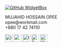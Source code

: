 [![GitHub WidgetBox](https://github-widgetbox.vercel.app/api/skills?tools=git,docker,npm,yarn,webpack,gulp,firebase,mongodb,wordpress,shopify,woocommerce,vercel,redis,nodejs,heroku,apache,nginx,aws,jupyter,gradle,prettier)](https://github.com/Jurredr/github-widgetbox)
<!DOCTYPE html>
<html>
<head>
  MUJAHID HOSSAIN OPEE
  <div class="contact-info">
    opee@workmail.com<br>
    +880 17 42 74110
</head>
<body>

<p dir="auto"><a href="https://www.instagram.com/free_shaam/" rel="nofollow"><img src="https://img.shields.io/static/v1?message=Instagram&logo=instagram&label=&color=000&logoColor=white&labelColor=&style=for-the-badge" height="25" alt="instagram logo" alt="Instagram" data-canonical-src="https://img.shields.io/badge/Instagram-1877F2?style=for-the-badge&amp;logo=instagram&amp;logoColor=white" style="max-width: 100%;"></a>
<a href="https://digimopee.wordpress.com/" rel="nofollow"><img src="https://img.shields.io/static/v1?message=Portfolio&logo=portfolio&label=&color=000&logoColor=white&labelColor=&style=for-the-badge" height="25" alt="website logo" alt="Website" data-canonical-src="https://img.shields.io/badge/Portfolio-0077B5?style=for-the-badge&amp;logo=internet&amp;logoColor=white" style="max-width: 100%;"></a>
<a href="https://www.linkedin.com/in/mujahidopee/" rel="nofollow"><img src="https://img.shields.io/static/v1?message=LinkedIn&logo=linkedin&label=&color=000&logoColor=white&labelColor=&style=for-the-badge" height="25" alt="linkedin logo" alt="Linkedin" data-canonical-src="https://img.shields.io/badge/LinkedIn-0077B5?style=for-the-badge&amp;logo=linkedin&amp;logoColor=white" style="max-width: 100%;"></a>
<a href="https://www.facebook.com/mujahid.opee"  rel="nofollow"><img src="https://img.shields.io/static/v1?message=Facebook&logo=Facebook&label=&color=000&logoColor=white&labelColor=&style=for-the-badge" height="25" alt="Facebook logo" alt="Whatsapp" data-canonical-src="https://img.shields.io/badge/Facebook-0077B5?style=for-the-badge&amp;logo=facebook&amp;logoColor=white" style="max-width: 100%;"></a>
<a href="https://wa.me/message/O5SJINILAPSBE1"  rel="nofollow"><img src="https://img.shields.io/static/v1?message=Whatsapp&logo=Whatsapp&label=&color=000&logoColor=white&labelColor=&style=for-the-badge" height="25" alt="Whatsapp logo" alt="Whatsapp" data-canonical-src="https://img.shields.io/badge/Whatsapp-0077B5?style=for-the-badge&amp;logo=whatsapp&amp;logoColor=white" style="max-width: 100%;"></a>
</p>

</body>
</html>



